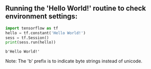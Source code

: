 ## Running the 'Hello World!' routine to check environment settings: 


```python
import tensorflow as tf
hello = tf.constant('Hello World!')
sess = tf.Session()
print(sess.run(hello))
```

    b'Hello World!'


Note: The 'b' prefix is to indicate byte strings instead of unicode.
